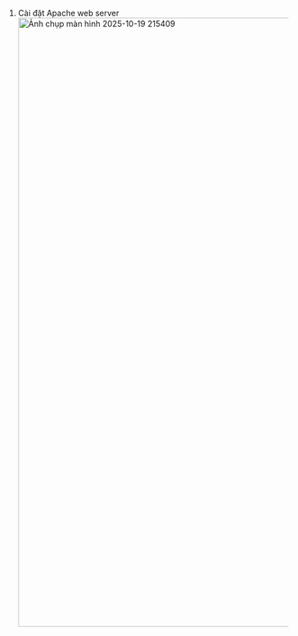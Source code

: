 1. Cài đặt Apache web server
   <img width="1920" height="1080" alt="Ảnh chụp màn hình 2025-10-19 215409" src="https://github.com/user-attachments/assets/2e386700-1ef4-4f5b-9b0c-afa49176d233" />
